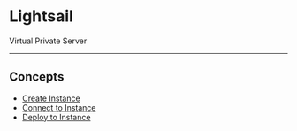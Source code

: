# Lightsail

Virtual Private Server

---

## Concepts
- [Create Instance](concepts/_create_instance.md)
- [Connect to Instance](concepts/_connect_to_instance.md)
- [Deploy to Instance](concepts/_deploy_to_instance.md)


